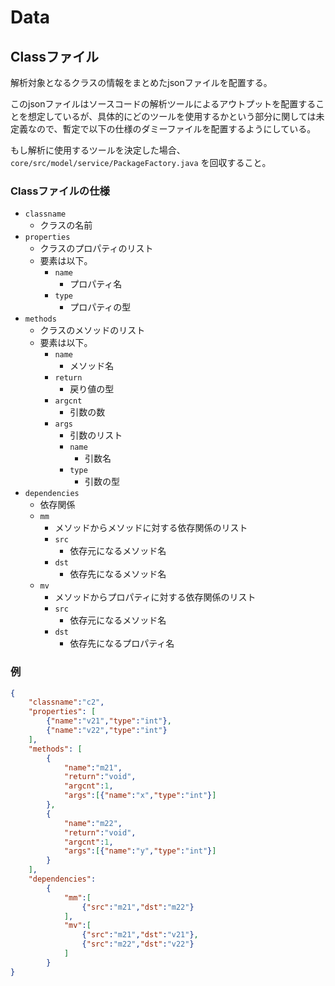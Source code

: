 # Data
## Classファイル
解析対象となるクラスの情報をまとめたjsonファイルを配置する。

このjsonファイルはソースコードの解析ツールによるアウトプットを配置することを想定しているが、具体的にどのツールを使用するかという部分に関しては未定義なので、暫定で以下の仕様のダミーファイルを配置するようにしている。

もし解析に使用するツールを決定した場合、`core/src/model/service/PackageFactory.java` を回収すること。

### Classファイルの仕様
- `classname`
    - クラスの名前
- `properties`
    - クラスのプロパティのリスト
    - 要素は以下。
        - `name`
            - プロパティ名
        - `type`
            - プロパティの型
- `methods`
    - クラスのメソッドのリスト
    - 要素は以下。
        - `name`
            - メソッド名
        - `return`
            - 戻り値の型
        - `argcnt`
            - 引数の数
        - `args`
            - 引数のリスト
            - `name`
                - 引数名
            - `type`
                - 引数の型
- `dependencies`
    - 依存関係
    - `mm`
        - メソッドからメソッドに対する依存関係のリスト
        - `src`
            - 依存元になるメソッド名
        - `dst`
            - 依存先になるメソッド名
    - `mv`
        - メソッドからプロパティに対する依存関係のリスト
        - `src`
            - 依存元になるメソッド名
        - `dst`
            - 依存先になるプロパティ名

### 例
```json
{
	"classname":"c2",
    "properties": [
        {"name":"v21","type":"int"},
        {"name":"v22","type":"int"}
    ],
    "methods": [
        {
			"name":"m21",
			"return":"void",
			"argcnt":1,
			"args":[{"name":"x","type":"int"}]
        },
		{
			"name":"m22",
			"return":"void",
			"argcnt":1,
			"args":[{"name":"y","type":"int"}]		
		}
    ],
	"dependencies":
		{
			"mm":[
				{"src":"m21","dst":"m22"}
			],
			"mv":[
				{"src":"m21","dst":"v21"},
				{"src":"m22","dst":"v22"}
			]
		}
}
```